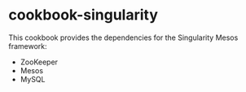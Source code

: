 cookbook-singularity
====================

This cookbook provides the dependencies for the Singularity Mesos framework:

- ZooKeeper
- Mesos
- MySQL